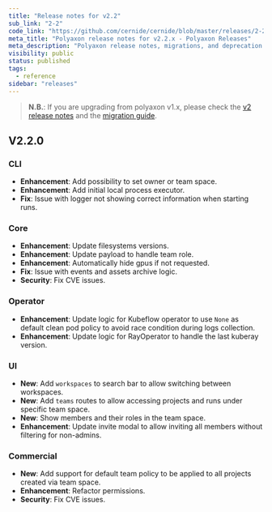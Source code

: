 ```yaml
---
title: "Release notes for v2.2"
sub_link: "2-2"
code_link: "https://github.com/cernide/cernide/blob/master/releases/2-2.md"
meta_title: "Polyaxon release notes for v2.2.x - Polyaxon Releases"
meta_description: "Polyaxon release notes, migrations, and deprecation notes for v2.2.x."
visibility: public
status: published
tags:
  - reference
sidebar: "releases"
---
```


> **N.B.**: If you are upgrading from polyaxon v1.x, please check the [v2 release notes](/docs/releases/2-0/) and the [migration guide](/docs/resources/migration/#migration-from-v1x-to-v2y).

## V2.2.0

### CLI

- **Enhancement**: Add possibility to set owner or team space.
- **Enhancement**: Add initial local process executor.
- **Fix**: Issue with logger not showing correct information when starting runs.

### Core

- **Enhancement**: Update filesystems versions.
- **Enhancement**: Update payload to handle team role.
- **Enhancement**: Automatically hide gpus if not requested.
- **Fix**: Issue with events and assets archive logic.
- **Security**: Fix CVE issues.

### Operator

- **Enhancement**: Update logic for Kubeflow operator to use `None` as default clean pod policy to avoid race condition during logs collection.
- **Enhancement**: Update logic for RayOperator to handle the last kuberay version.

### UI

- **New**: Add `workspaces` to search bar to allow switching between workspaces.
- **New**: Add `teams` routes to allow accessing projects and runs under specific team space.
- **New**: Show members and their roles in the team space.
- **Enhancement**: Update invite modal to allow inviting all members without filtering for non-admins.

### Commercial

- **New**: Add support for default team policy to be applied to all projects created via team space.
- **Enhancement**: Refactor permissions.
- **Security**: Fix CVE issues.
